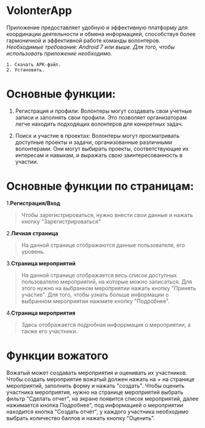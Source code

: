 # **VolonterApp**
Приложение предоставляет удобную и эффективную платформу для координации деятельности и обмена информацией, способствуя более гармоничной и эффективной работе команды волонтеров.
_Необходимые требования: Android 7 или выше. Для того, чтобы использовать приложение необходимо._

    1. Скачать APK-файл.
    2. Установить.

# Основные функции:

1. Регистрация и профили:
 Волонтеры могут создавать свои учетные записи и заполнять свои профили. Это позволяет организаторам легче находить подходящих волонтеров для конкретных задач.

2. Поиск и участие в проектах:
    Волонтеры могут просматривать доступные проекты и задачи, организованные различными волонтерами. Они могут выбирать проекты, соответствующие их интересам и навыкам, и выражать свою заинтересованность в участии. 

# Основные функции по страницам:

1.**Регистрация/Вход**
> Чтобы зарегистрироваться, нужно внести свои данные и нажать кнопку "Зарегистрироваться"

2.**Личная страница**
> На данной странице отображаются данные пользователя, его уровень.

3.**Страница мероприятий**
> На данной странице отображается весь список доступных пользователю мероприятий, на которые можно записаться. Для этого нужно на выбранном мероприятии нажать кнопку "Принять участие". Для того, чтобы узнать больше информации о выбранном мероприятии нажмите кнопку "Подробнее".

4.**Страница мероприятия**
> Здесь отображается подробная инфоррмация о мероприятии, а также его участники.


# **Функции вожатого**

Вожатый может создавать мероприятия и оценивать их участников. Чтобы создать мероприятие вожатый должен нажать на _+_ на странице мероприятий, заполнить форму и нажать "создать". Чтобы оценить участника мероприятия, нужно на странице мероприятий выбрать фильтр "Сделать отчет", на экране появится список мероприятий, далее нажимается кнопка Подробнее", под информацией о мероприятии находится кнопка "Создать отчёт", у каждого участника необходимо выбрать количество баллов и нажать кнопку "Оценить".
